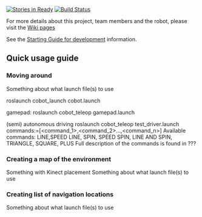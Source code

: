 [![Stories in Ready](https://badge.waffle.io/MinorRoboticsTeam4/Cobot_ROS.svg?label=ready&title=Ready)](http://waffle.io/MinorRoboticsTeam4/Cobot_ROS)
[![Build Status](https://travis-ci.org/MinorRoboticsTeam4/Cobot_ROS.svg)](https://travis-ci.org/MinorRoboticsTeam4/Cobot_ROS)


For more details about this project, team members and the robot, please visit the [Wiki pages](https://github.com/MinorRoboticsTeam4/CoffeeBot/wiki) 

See the  [Starting Guide for development](https://github.com/MinorRoboticsTeam4/CoffeeBot/wiki)  information. 


## Quick usage guide

### Moving around
Something about what launch file(s) to use

<bash>roslaunch cobot_launch cobot.launch</bash>

gamepad:
<bash>roslaunch cobot_teleop gamepad.launch</bash>

(semi) autonomous driving
<bash>roslaunch cobot_teleop test_driver.launch commands:=[<command_1>,<command_2>...,<command_n>]</bash>
Available commands:
LINE,SPEED LINE, SPIN, SPEED SPIN, LINE AND SPIN, TRIANGLE, SQUARE, PLUS
Full description of the commands is found in ???

### Creating a map of the environment
Something with Kinect placement
Something about what launch file(s) to use

### Creating list of navigation locations
Something about what launch file(s) to use





